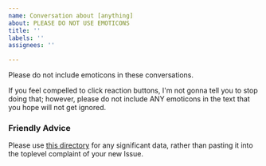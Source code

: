 ```yaml
---
name: Conversation about [anything]
about: PLEASE DO NOT USE EMOTICONS
title: ''
labels: ''
assignees: ''

---
```


Please do not include emoticons in these conversations.

If you feel compelled to click reaction buttons, I'm not gonna tell you to stop doing that; however, please do not include ANY emoticons in the text that you hope will not get ignored.

### Friendly Advice

Please use [this directory](https://github.com/adlai/scalpl/new/master/hotfails) for any significant data, rather than pasting it into the toplevel complaint of your new Issue.
